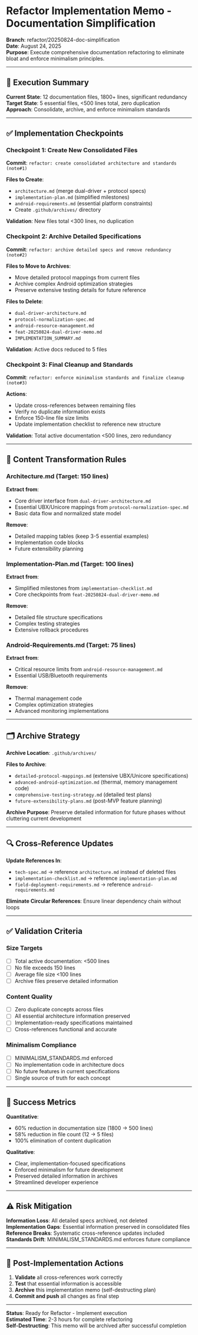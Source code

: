 # Refactor Implementation Memo - Documentation Simplification

**Branch**: refactor/20250824-doc-simplification  
**Date**: August 24, 2025  
**Purpose**: Execute comprehensive documentation refactoring to eliminate bloat and enforce minimalism principles.

---

## 🎯 **Execution Summary**

**Current State**: 12 documentation files, 1800+ lines, significant redundancy  
**Target State**: 5 essential files, <500 lines total, zero duplication  
**Approach**: Consolidate, archive, and enforce minimalism standards

---

## ✅ **Implementation Checkpoints**

### **Checkpoint 1: Create New Consolidated Files**
**Commit**: `refactor: create consolidated architecture and standards (note#1)`

**Files to Create**:
- `architecture.md` (merge dual-driver + protocol specs)
- `implementation-plan.md` (simplified milestones)
- `android-requirements.md` (essential platform constraints)
- Create `.github/archives/` directory

**Validation**: New files total <300 lines, no duplication

### **Checkpoint 2: Archive Detailed Specifications** 
**Commit**: `refactor: archive detailed specs and remove redundancy (note#2)`

**Files to Move to Archives**:
- Move detailed protocol mappings from current files
- Archive complex Android optimization strategies
- Preserve extensive testing details for future reference

**Files to Delete**:
- `dual-driver-architecture.md`
- `protocol-normalization-spec.md` 
- `android-resource-management.md`
- `feat-20250824-dual-driver-memo.md`
- `IMPLEMENTATION_SUMMARY.md`

**Validation**: Active docs reduced to 5 files

### **Checkpoint 3: Final Cleanup and Standards**
**Commit**: `refactor: enforce minimalism standards and finalize cleanup (note#3)`

**Actions**:
- Update cross-references between remaining files
- Verify no duplicate information exists
- Enforce 150-line file size limits
- Update implementation checklist to reference new structure

**Validation**: Total active documentation <500 lines, zero redundancy

---

## 📝 **Content Transformation Rules**

### **Architecture.md (Target: 150 lines)**
**Extract from**:
- Core driver interface from `dual-driver-architecture.md` 
- Essential UBX/Unicore mappings from `protocol-normalization-spec.md`
- Basic data flow and normalized state model

**Remove**:
- Detailed mapping tables (keep 3-5 essential examples)
- Implementation code blocks
- Future extensibility planning

### **Implementation-Plan.md (Target: 100 lines)**
**Extract from**:
- Simplified milestones from `implementation-checklist.md`
- Core checkpoints from `feat-20250824-dual-driver-memo.md`

**Remove**:
- Detailed file structure specifications
- Complex testing strategies
- Extensive rollback procedures

### **Android-Requirements.md (Target: 75 lines)**
**Extract from**:
- Critical resource limits from `android-resource-management.md`
- Essential USB/Bluetooth requirements

**Remove**:
- Thermal management code
- Complex optimization strategies
- Advanced monitoring implementations

---

## 🗂️ **Archive Strategy**

**Archive Location**: `.github/archives/`

**Files to Archive**:
- `detailed-protocol-mappings.md` (extensive UBX/Unicore specifications)
- `advanced-android-optimization.md` (thermal, memory management code)
- `comprehensive-testing-strategy.md` (detailed test plans)
- `future-extensibility-plans.md` (post-MVP feature planning)

**Archive Purpose**: Preserve detailed information for future phases without cluttering current development

---

## 🔍 **Cross-Reference Updates**

**Update References In**:
- `tech-spec.md` → reference `architecture.md` instead of deleted files
- `implementation-checklist.md` → reference `implementation-plan.md`
- `field-deployment-requirements.md` → reference `android-requirements.md`

**Eliminate Circular References**: Ensure linear dependency chain without loops

---

## ✅ **Validation Criteria**

### **Size Targets**
- [ ] Total active documentation: <500 lines
- [ ] No file exceeds 150 lines
- [ ] Average file size <100 lines
- [ ] Archive files preserve detailed information

### **Content Quality**
- [ ] Zero duplicate concepts across files
- [ ] All essential architecture information preserved
- [ ] Implementation-ready specifications maintained
- [ ] Cross-references functional and accurate

### **Minimalism Compliance**
- [ ] MINIMALISM_STANDARDS.md enforced
- [ ] No implementation code in architecture docs
- [ ] No future features in current specifications
- [ ] Single source of truth for each concept

---

## 🚀 **Success Metrics**

**Quantitative**:
- 60% reduction in documentation size (1800 → 500 lines)
- 58% reduction in file count (12 → 5 files)
- 100% elimination of content duplication

**Qualitative**:
- Clear, implementation-focused specifications
- Enforced minimalism for future development
- Preserved detailed information in archives
- Streamlined developer experience

---

## ⚠️ **Risk Mitigation**

**Information Loss**: All detailed specs archived, not deleted  
**Implementation Gaps**: Essential information preserved in consolidated files  
**Reference Breaks**: Systematic cross-reference updates included  
**Standards Drift**: MINIMALISM_STANDARDS.md enforces future compliance

---

## 🎯 **Post-Implementation Actions**

1. **Validate** all cross-references work correctly
2. **Test** that essential information is accessible
3. **Archive** this implementation memo (self-destructing plan)
4. **Commit and push** all changes as final step

---

**Status**: Ready for Refactor - Implement execution  
**Estimated Time**: 2-3 hours for complete refactoring  
**Self-Destructing**: This memo will be archived after successful completion
